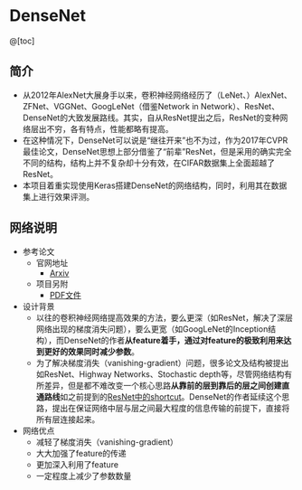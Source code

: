 # DenseNet
@[toc]
## 简介
- 从2012年AlexNet大展身手以来，卷积神经网络经历了（LeNet、）AlexNet、ZFNet、VGGNet、GoogLeNet（借鉴Network in Network）、ResNet、DenseNet的大致发展路线。其实，自从ResNet提出之后，ResNet的变种网络层出不穷，各有特点，性能都略有提高。
- 在这种情况下，DenseNet可以说是“继往开来”也不为过，作为2017年CVPR最佳论文，DenseNet思想上部分借鉴了“前辈”ResNet，但是采用的确实完全不同的结构，结构上并不复杂却十分有效，在CIFAR数据集上全面超越了ResNet。
- 本项目着重实现使用Keras搭建DenseNet的网络结构，同时，利用其在数据集上进行效果评测。
## 网络说明
- 参考论文
  - 官网地址
    - [Arxiv](https://arxiv.org/abs/1608.06993)
  - 项目另附
    - [PDF文件](/asset/1608.06993.pdf)
- 设计背景
  - 以往的卷积神经网络提高效果的方法，要么更深（如ResNet，解决了深层网络出现的梯度消失问题），要么更宽（如GoogLeNet的Inception结构），而DenseNet的作者**从feature着手，通过对feature的极致利用来达到更好的效果同时减少参数**。
  - 为了解决梯度消失（vanishing-gradient）问题，很多论文及结构被提出如ResNet、Highway Networks、Stochastic depth等，尽管网络结构有所差异，但是都不难改变一个核心思路**从靠前的层到靠后的层之间创建直通路线**如之前提到的[ResNet中的shortcut](https://blog.csdn.net/zhouchen1998/article/details/94651438)。DenseNet的作者延续这个思路，提出在保证网络中层与层之间最大程度的信息传输的前提下，直接将所有层连接起来。
- 网络优点
  - 减轻了梯度消失（vanishing-gradient）
  - 大大加强了feature的传递
  - 更加深入利用了feature
  - 一定程度上减少了参数数量